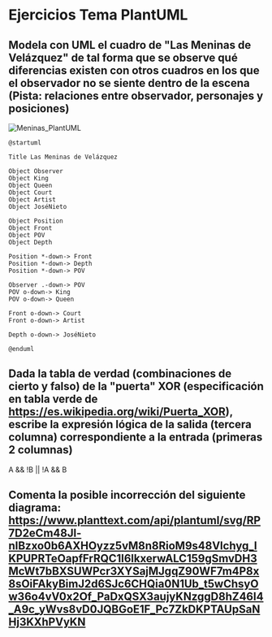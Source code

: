 # Ejercicios Tema PlantUML

## Modela con UML el cuadro de "Las Meninas de Velázquez" de tal forma que se observe qué diferencias existen con otros cuadros en los que el observador no se siente dentro de la escena (Pista: relaciones entre observador, personajes y posiciones)

![Meninas_PlantUML](/plantuml-meninas-3.png)

~~~~
@startuml

Title Las Meninas de Velázquez

Object Observer
Object King
Object Queen
Object Court
Object Artist
Object JoséNieto

Object Position
Object Front
Object POV
Object Depth

Position *-down-> Front
Position *-down-> Depth
Position *-down-> POV

Observer .-down-> POV
POV o-down-> King
POV o-down-> Queen

Front o-down-> Court
Front o-down-> Artist

Depth o-down-> JoséNieto

@enduml
~~~~

## Dada la tabla de verdad (combinaciones de cierto y falso) de la "puerta" XOR (especificación en tabla verde de https://es.wikipedia.org/wiki/Puerta_XOR), escribe la expresión lógica de la salida (tercera columna) correspondiente a la entrada (primeras 2 columnas)

A && !B || !A && B

## Comenta la posible incorrección del siguiente diagrama: https://www.planttext.com/api/plantuml/svg/RP7D2eCm48Jl-nIBzxo0b6AXHOyzz5vM8n8RioM9s48Vlchyg_IKPUPRTeOapfFrRQC1I6lkxerwALC159gSmvDH3McWt7bBXSUWPcr3XYSajMJgqZ90WF7m4P8x8sOiFAkyBimJ2d6SJc6CHQia0N1Ub_t5wChsyOw36o4vV0x2Of_PaDxQSX3aujyKNzggD8hZ46I4_A9c_yWvs8vD0JQBGoE1F_Pc7ZkDKPTAUpSaNHj3KXhPVyKN